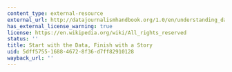 ```yaml
---
content_type: external-resource
external_url: http://datajournalismhandbook.org/1.0/en/understanding_data_4.html
has_external_license_warning: true
license: https://en.wikipedia.org/wiki/All_rights_reserved
status: ''
title: Start with the Data, Finish with a Story
uid: 5dff5755-1688-4672-8f36-d7ff82910128
wayback_url: ''
---
```

